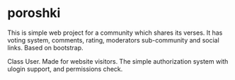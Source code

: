 # poroshki
This is simple web project for a community which shares its verses. It has voting system, comments, rating, moderators sub-community and social links.
Based on bootstrap.


Class User.
Made for website visitors. The simple authorization system with ulogin support, and permissions check.
